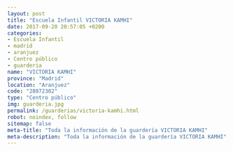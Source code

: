 ```yaml
---
layout: post
title: "Escuela Infantil VICTORIA KAMHI"
date: 2017-09-20 20:57:05 +0200
categories:
- Escuela Infantil
- madrid
- aranjuez
- Centro público
- guarderia
name: "VICTORIA KAMHI"
province: "Madrid"
location: "Aranjuez"
code: "28072302"
type: "Centro público"
img: guarderia.jpg
permalink: /guarderias/victoria-kamhi.html
robot: noindex, follow
sitemap: false
meta-title: "Toda la información de la guardería VICTORIA KAMHI"
meta-description: "Toda la información de la guardería VICTORIA KAMHI"
---
```

